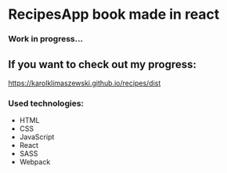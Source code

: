 # RecipesApp book made in react

### Work in progress...

## If you want to check out my progress:
https://karolklimaszewski.github.io/recipes/dist

### Used technologies:
- HTML
- CSS
- JavaScript
- React
- SASS
- Webpack